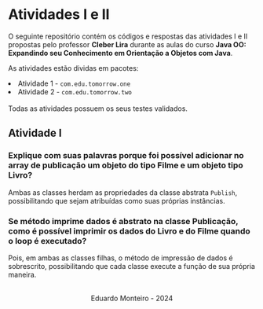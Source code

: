 <h1>Atividades I e II</h1>
<p>O seguinte repositório contém os códigos e respostas das atividades I e II propostas pelo professor <b>Cleber Lira</b> durante as aulas do curso <b>Java OO: Expandindo seu Conhecimento em Orientação a Objetos com Java</b>.</p>

<p>As atividades estão dividas em pacotes:</p>
<li>Atividade 1 - <code>com.edu.tomorrow.one</code></li>
<li>Atividade 2 - <code>com.edu.tomorrow.two</code></li>
<br>
<span>Todas as atividades possuem os seus testes validados.</span>

<h2>Atividade I</h2>
<h3>Explique com suas palavras porque foi possível adicionar no array de publicação um objeto do tipo Filme e um objeto tipo Livro?</h3>
<p>Ambas as classes herdam as propriedades da classe abstrata <code>Publish</code>, possibilitando que sejam atribuídas como suas próprias instâncias.</p>

<h3>Se método imprime dados é abstrato na classe Publicação, como é possível imprimir os dados do Livro e do Filme quando o loop é executado?
</h3>
<p>Pois, em ambas as classes filhas, o método de impressão de dados é sobrescrito, possibilitando que cada classe execute a função de sua própria maneira. </p>

<br>
<footer style="display: flex; justify-content: center">
<span>Eduardo Monteiro - 2024</span>
</footer>
